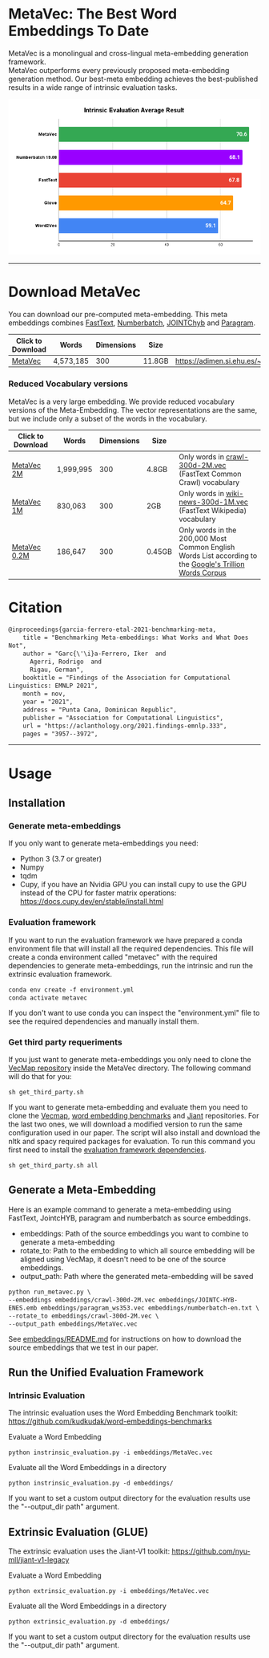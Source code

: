 # MetaVec: The Best Word Embeddings To Date
MetaVec is a monolingual and cross-lingual meta-embedding generation framework.  
MetaVec outperforms every previously proposed meta-embedding generation method. Our best-meta embedding achieves the best-published results in a wide range of intrinsic evaluation tasks. 

![Intrinsic Evaluation Average Results](Results.png "MetaVec Results")
____

# Download MetaVec

You can download our pre-computed meta-embedding. 
This meta embeddings combines [FastText](https://fasttext.cc/docs/en/english-vectors.html), [Numberbatch](https://github.com/commonsense/conceptnet-numberbatch), [JOINTChyb](http://ixa2.si.ehu.es/ukb/bilingual_embeddings.html) and [Paragram](https://github.com/jwieting/paragram-word).

| Click to Download                                                   | Words     | Dimensions | Size   | Link                                                     |
|---------------------------------------------------------------------|-----------|------------|--------|----------------------------------------------------------|
| [MetaVec](https://adimen.si.ehu.es/~igarcia/embeddings/MetaVec.zip) | 4,573,185 | 300        | 11.8GB | https://adimen.si.ehu.es/~igarcia/embeddings/MetaVec.zip |

### Reduced Vocabulary versions
MetaVec is a very large embedding. We provide reduced vocabulary versions of the Meta-Embedding. The vector representations are the same,
but we include only a subset of the words in the vocabulary.

| Click to Download                                                               | Words     | Dimensions | Size   |                                                                                                                                                   |
|---------------------------------------------------------------------------------|-----------|------------|--------|---------------------------------------------------------------------------------------------------------------------------------------------------|
| [MetaVec 2M]( https://adimen.si.ehu.es/~igarcia/embeddings/MetaVec_2M.zip)      | 1,999,995 | 300        | 4.8GB  | Only words in [crawl-300d-2M.vec](https://fasttext.cc/docs/en/english-vectors.html) (FastText Common Crawl) vocabulary                            |
| [MetaVec 1M](https://adimen.si.ehu.es/~igarcia/embeddings/MetaVec_1M.zip)       | 830,063   | 300        | 2GB    | Only words in  [wiki-news-300d-1M.vec](https://fasttext.cc/docs/en/english-vectors.html)  (FastText Wikipedia) vocabulary                         |
| [MetaVec 0.2M](https://adimen.si.ehu.es/~igarcia/embeddings/MetaVec_200000.zip) | 186,647   | 300        | 0.45GB | Only words in the 200,000 Most Common English Words List according to the  [Google's Trillion Words Corpus](https://books.google.com/ngrams/info) |

# Citation
```
@inproceedings{garcia-ferrero-etal-2021-benchmarking-meta,
    title = "Benchmarking Meta-embeddings: What Works and What Does Not",
    author = "Garc{\'\i}a-Ferrero, Iker  and
      Agerri, Rodrigo  and
      Rigau, German",
    booktitle = "Findings of the Association for Computational Linguistics: EMNLP 2021",
    month = nov,
    year = "2021",
    address = "Punta Cana, Dominican Republic",
    publisher = "Association for Computational Linguistics",
    url = "https://aclanthology.org/2021.findings-emnlp.333",
    pages = "3957--3972",
```

____
# Usage
## Installation 

### Generate meta-embeddings
If you only want to generate meta-embeddings you need:
- Python 3 (3.7 or greater)
- Numpy
- tqdm
- Cupy, if you have an Nvidia GPU you can install cupy to use the GPU instead of the CPU for faster matrix operations: https://docs.cupy.dev/en/stable/install.html

### Evaluation framework
If you want to run the evaluation framework we have prepared a conda environment file that will install all the required dependencies. 
This file will create a conda environment called "metavec" with the required dependencies to generate meta-embeddings, run the intrinsic and run the extrinsic evaluation framework. 
```
conda env create -f environment.yml
conda activate metavec
```

If you don't want to use conda you can inspect the "environment.yml" file to see the required dependencies and manually install them.

### Get third party requeriments
If you just want to generate meta-embeddings you only need to clone the [VecMap repository](https://github.com/artetxem/vecmap) inside the MetaVec directory. The following command will do that for you:
```
sh get_third_party.sh
```

If you want to generate meta-embedding and evaluate them you need to clone the [Vecmap](https://github.com/artetxem/vecmap), [word embedding benchmarks](https://github.com/kudkudak/word-embeddings-benchmarks) and [Jiant](https://github.com/nyu-mll/jiant-v1-legacy) repositories. For the last two ones, we will download a modified version to run the same configuration used in our paper. The script will also install and download the nltk and spacy required packages for evaluation. To run this command you first need to install the [evaluation framework dependencies](#evaluation-framework).
```
sh get_third_party.sh all
```

## Generate a Meta-Embedding

Here is an example command to generate a meta-embedding using FastText, JointcHYB, paragram and numberbatch as source embeddings.   
- embeddings: Path of the source embeddings you want to combine to generate a meta-embedding
- rotate_to: Path to the embedding to which all source embedding will be aligned using VecMap, it doesn't need to be one of the source embeddings. 
- output_path: Path where the generated meta-embedding will be saved
```
python run_metavec.py \
--embeddings embeddings/crawl-300d-2M.vec embeddings/JOINTC-HYB-ENES.emb embeddings/paragram_ws353.vec embeddings/numberbatch-en.txt \
--rotate_to embeddings/crawl-300d-2M.vec \
--output_path embeddings/MetaVec.vec
```

See [embeddings/README.md](embeddings/README.md) for instructions on how to download the source embeddings that we test in our paper.

## Run the Unified Evaluation Framework

### Intrinsic Evaluation
The intrinsic evaluation uses the Word Embedding Benchmark toolkit: https://github.com/kudkudak/word-embeddings-benchmarks


Evaluate a Word Embedding
```
python instrinsic_evaluation.py -i embeddings/MetaVec.vec
```

Evaluate all the Word Embeddings in a directory

```
python instrinsic_evaluation.py -d embeddings/
```

If you want to set a custom output directory for the evaluation results use the "--output_dir path" argument.

## Extrinsic Evaluation (GLUE)
The extrinsic evaluation uses the Jiant-V1 toolkit: https://github.com/nyu-mll/jiant-v1-legacy

Evaluate a Word Embedding
```
python extrinsic_evaluation.py -i embeddings/MetaVec.vec
```

Evaluate all the Word Embeddings in a directory

```
python extrinsic_evaluation.py -d embeddings/
```

If you want to set a custom output directory for the evaluation results use the "--output_dir path" argument.

